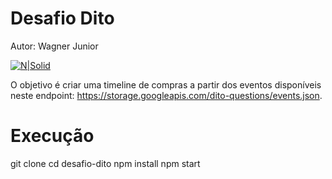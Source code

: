# Desafio Dito

Autor: Wagner Junior

[![N|Solid](https://d1zx4fn8ox8446.cloudfront.net/filemanager.rboxfile/908a2138097f4bf4bad75a8bff5f558b/dito_marca.png)](https://dito.com.br/)

O objetivo é criar uma timeline de compras a partir dos eventos disponíveis neste
endpoint: https://storage.googleapis.com/dito-questions/events.json.

# Execução

git clone 
cd desafio-dito 
npm install 
npm start